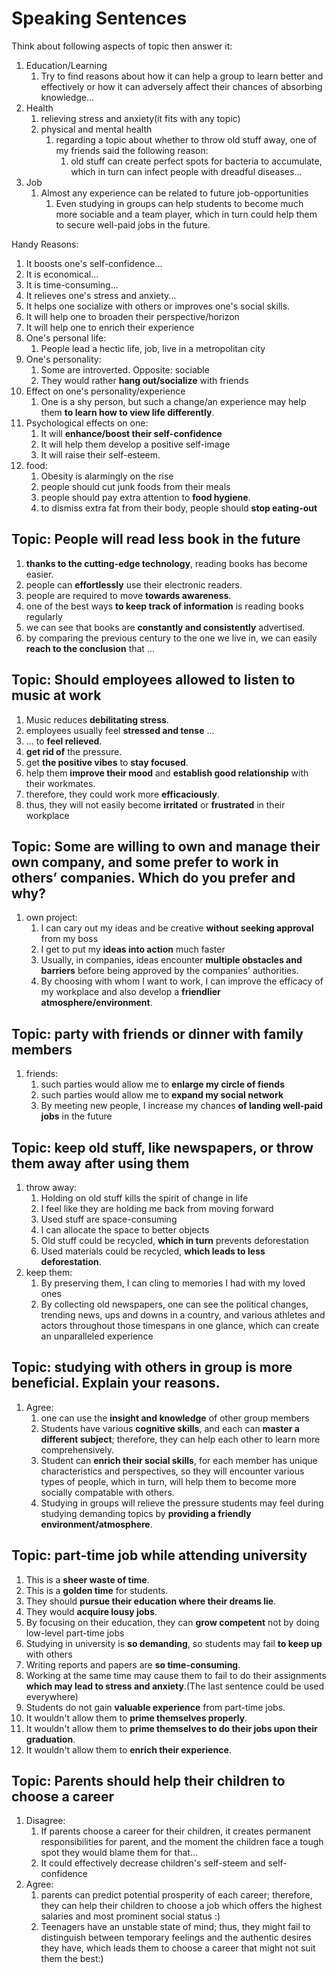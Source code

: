 # Speaking Sentences

Think about following aspects of topic then answer it:
1. Education/Learning
   1. Try to find reasons about how it can help a group to learn better and effectively or how it can adversely affect their chances of absorbing knowledge...
2. Health
   1. relieving stress and anxiety(it fits with any topic)
   2. physical and mental health
      1. regarding a topic about whether to throw old stuff away, one of my friends said the following reason:
         1. old stuff can create perfect spots for bacteria to accumulate, which in turn can infect people with dreadful diseases...
3. Job
   1. Almost any experience can be related to future job-opportunities
      1. Even studying in groups can help students to become much more sociable and a team player, which in turn could help them to secure well-paid jobs in the future.

Handy Reasons:
1. It boosts one's self-confidence...
2. It is economical...
3. It is time-consuming...
4. It relieves one's stress and anxiety...
5. It helps one socialize with others or improves one's social skills.
6. It will help one to broaden their perspective/horizon
7. It will help one to enrich their experience
8. One's personal life: 
   1. People lead a hectic life, job, live in a metropolitan city
9. One's personality:
   1. Some are introverted. Opposite: sociable
   2. They would rather **hang out/socialize** with friends
10. Effect on one's personality/experience
    1. One is a shy person, but such a change/an experience may help them **to learn how to view life differently**.
11. Psychological effects on one: 
    1. It will **enhance/boost their self-confidence**
    2. It will help them develop a positive self-image
    3. It will raise their self-esteem.
12. food:
    1. Obesity is alarmingly on the rise
    2. people should cut junk foods from their meals
    3. people should pay extra attention to **food hygiene**.
    4. to dismiss extra fat from their body, people should **stop eating-out** 

## Topic: People will read less book in the future
1. **thanks to the cutting-edge technology**, reading books has become easier.
2. people can **effortlessly** use their electronic readers.
3. people are required to move **towards awareness**.
4. one of the best ways **to keep track of information** is reading books regularly
5. we can see that books are **constantly and consistently** advertised. 
6. by comparing the previous century to the one we live in, we can easily **reach to the conclusion** that ...

## Topic: Should employees allowed to listen to music at work
1. Music reduces **debilitating stress**.
2. employees usually feel **stressed and tense** ...
3. ... to **feel relieved**.
4. **get rid of** the pressure.
5. get **the positive vibes** to **stay focused**. 
6. help them **improve their mood** and **establish good relationship** with their workmates.
7. therefore, they could work more **efficaciously**.
8. thus, they will not easily become **irritated** or **frustrated** in their workplace

## Topic: Some are willing to own and manage their own company, and some prefer to work in others’ companies. Which do you prefer and why?
1. own project:
   1. I can cary out my ideas and be creative **without seeking approval** from my boss
   2. I get to put my **ideas into action** much faster
   3. Usually, in companies, ideas encounter **multiple obstacles and barriers** before being approved by the companies' authorities.
   4. By choosing with whom I want to work, I can improve the efficacy of my workplace and also develop a **friendlier atmosphere/environment**.


## Topic: party with friends or dinner with family members
1. friends:
   1. such parties would allow me to **enlarge my circle of fiends**
   2. such parties would allow me to **expand my social network**
   3. By meeting new people, I increase my chances **of landing well-paid jobs** in the future

## Topic: keep old stuff, like newspapers, or throw them away after using them
1. throw away:
   1. Holding on old stuff kills the spirit of change in life
   2. I feel like they are holding me back from moving forward
   3. Used stuff are space-consuming 
   4. I can allocate the space to better objects
   5. Old stuff could be recycled, **which in turn** prevents deforestation
   6. Used materials could be recycled, **which leads to less deforestation**.
2. keep them:
   1. By preserving them, I can cling to memories I had with my loved ones
   2. By collecting old newspapers, one can see the political changes, trending news, ups and downs in a country, and various athletes and actors throughout those timespans in one glance, which can create an unparalleled experience

## Topic: studying with others in group is more beneficial. Explain your reasons.
1. Agree:
   1. one can use the **insight and knowledge** of other group members
   2. Students have various **cognitive skills**, and each can **master a different subject**; therefore, they can help each other to learn more comprehensively.
   3. Student can **enrich their social skills**, for each member has unique characteristics and perspectives, so they will encounter various types of people, which in turn, will help them to become more socially compatable with others.
   4. Studying in groups will relieve the pressure students may feel during studying demanding topics by **providing a friendly environment/atmosphere**.

## Topic: part-time job while attending university
1. This is a **sheer waste of time**.
2. This is a **golden time** for students.
3. They should **pursue their education where their dreams lie**.
4. They would **acquire lousy jobs**.
5. By focusing on their education, they can **grow competent** not by doing low-level part-time jobs
6. Studying in university is **so demanding**, so students may fail **to keep up** with others
7. Writing reports and papers are **so time-consuming**.
8. Working at the same time may cause them to fail to do their assignments **which may lead to stress and anxiety**.(The last sentence could be used everywhere)
9. Students do not gain **valuable experience** from part-time jobs.
10. It wouldn't allow them to **prime themselves properly**.
11. It wouldn't allow them to **prime themselves to do their jobs upon their graduation**.
12. It wouldn't allow them to **enrich their experience**.

## Topic: Parents should help their children to choose a career
1. Disagree:
   1. If parents choose a career for their children, it creates permanent responsibilities for parent, and the moment the children face a tough spot they would blame them for that...
   2. It could effectively decrease children's self-steem and self-confidence 
2. Agree:
   1. parents can predict potential prosperity of each career; therefore, they can help their children to choose a job which offers the highest salaries and most prominent social status :)
   2. Teenagers have an unstable state of mind; thus, they might fail to distinguish between temporary feelings and the authentic desires they have, which leads them to choose a career that might not suit them the best:) 